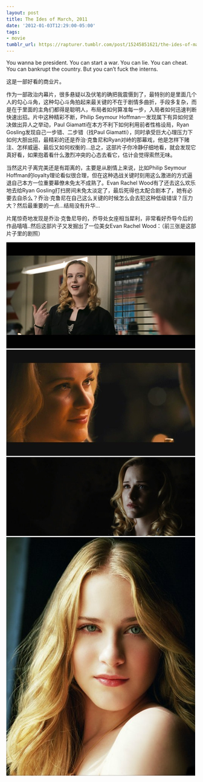 ```yaml
---
layout: post
title: The Ides of March, 2011
date: '2012-01-03T12:29:00-05:00'
tags:
- movie
tumblr_url: https://rapturer.tumblr.com/post/15245851621/the-ides-of-march-2011
---
```

You wanna be president. You can start a war. You can lie. You can cheat. You can bankrupt the country. But you can’t fuck the interns.

这是一部好看的商业片。

作为一部政治内幕片，很多悬疑以及伏笔的确把我震慑到了，最特别的是里面几个人的勾心斗角，这种勾心斗角拍起来最关键的不在于剧情多曲折，手段多复杂，而是在于里面的主角们都得是聪明人，布局者如何算准每一步，入局者如何迅速判断快速出招。片中这种精彩不断，Philip Seymour Hoffman一发现属下有异如何坚决做出异人之举动，Paul Giamatti在本方不利下如何利用前者性格设局，Ryan Gosling发现自己一步错、二步错（找Paul Giamatti），同时承受巨大心理压力下如何大胆出招，最精彩的还是乔治·克鲁尼和Ryan对峙的那幕戏，他是怎样下赌注、怎样威逼、最后又如何权衡的…总之，这部片子你冷静仔细地看，就会发现它真好看，如果抱着看什么激烈冲突的心态去看它，估计会觉得索然无味。

当然这片子离完美还是有距离的，主要是从剧情上来说，比如Philip Seymour Hoffman的loyalty理论看似很合理，但在这种选战关键时刻用这么激进的方式逼退自己本方一位重要幕僚未免太不成熟了。Evan Rachel Wood有了还去这么欢乐地去给Ryan Gosling打扫房间未免太淡定了，最后死得也太配合剧本了，她有必要去自杀么？乔治·克鲁尼在自己这么关键的时候怎么会去犯这种低级错误？压力大？然后最重要的一点…结局没有升华…

片尾惊奇地发现是乔治·克鲁尼导的，乔导处女座相当犀利，非常看好乔导今后的作品嘻嘻..然后这部片子又发掘出了一位美女Evan Rachel Wood：（前三张是这部片子里的剧照）

![](/assets/img/tumblr_lx8gkyx1iv1r0cnr9.jpg)  
 ![](/assets/img/tumblr_lx8gl5szg61r0cnr9.jpg)  
 ![](/assets/img/tumblr_lx8gxrpwlr1r0cnr9.jpg)  
 ![](/assets/img/tumblr_lx8glql5tn1r0cnr9.jpg)

